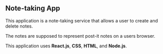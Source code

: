 ## Note-taking App

This application is a note-taking service that allows a user to create and delete notes.

The notes are supposed to represent post-it notes on a users browser.

This application uses **React.js**, **CSS**, **HTML**, and **Node.js**. 
